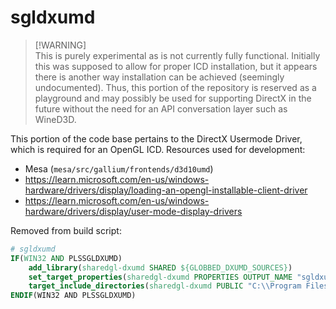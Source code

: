 # sgldxumd

> [!WARNING]\
> This is purely experimental as is not currently fully functional. Initially this was supposed to allow for proper ICD installation, but it appears there is another way installation can be achieved (seemingly undocumented). Thus, this portion of the repository is reserved as a playground and may possibly be used for supporting DirectX in the future without the need for an API conversation layer such as WineD3D.

This portion of the code base pertains to the DirectX Usermode Driver, which is required for an OpenGL ICD. Resources used for development:
- Mesa (`mesa/src/gallium/frontends/d3d10umd`)
- https://learn.microsoft.com/en-us/windows-hardware/drivers/display/loading-an-opengl-installable-client-driver
- https://learn.microsoft.com/en-us/windows-hardware/drivers/display/user-mode-display-drivers

Removed from build script:
```cmake
# sgldxumd
IF(WIN32 AND PLSSGLDXUMD)
    add_library(sharedgl-dxumd SHARED ${GLOBBED_DXUMD_SOURCES})
    set_target_properties(sharedgl-dxumd PROPERTIES OUTPUT_NAME "sgldxumd")
    target_include_directories(sharedgl-dxumd PUBLIC "C:\\Program Files\ (x86)\\Windows\ Kits\\10\\Include\\10.0.19041.0\\um" "C:\\Program Files\ (x86)\\Windows\ Kits\\10\\Include\\10.0.19041.0\\shared")
ENDIF(WIN32 AND PLSSGLDXUMD)
```